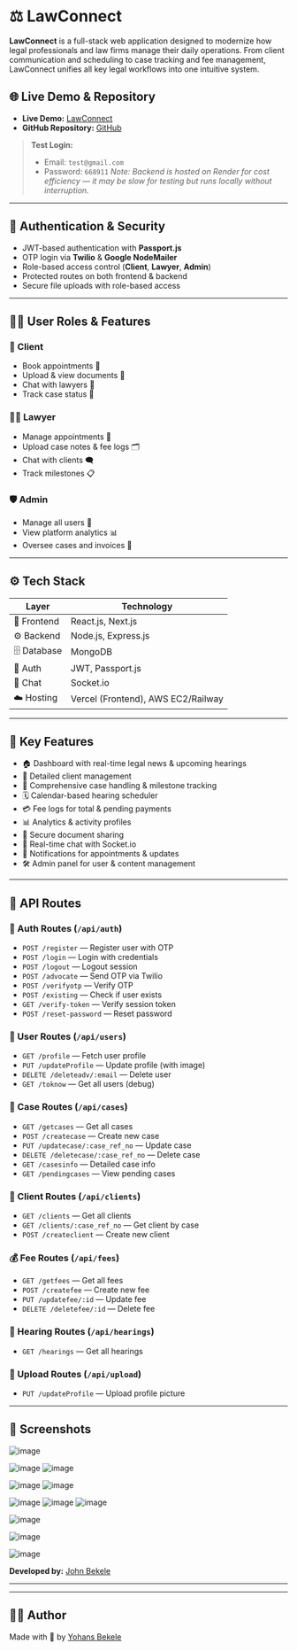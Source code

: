 # ⚖️ LawConnect

**LawConnect** is a full-stack web application designed to modernize how legal professionals and law firms manage their daily operations. From client communication and scheduling to case tracking and fee management, LawConnect unifies all key legal workflows into one intuitive system.

## 🌐 Live Demo & Repository

* **Live Demo:** [LawConnect](https://law-connect-two.vercel.app)
* **GitHub Repository:** [GitHub](https://github.com/johnbekele/LawConnect.git)

> **Test Login:**
>
> * Email: `test@gmail.com`
> * Password: `668911`
>   *Note: Backend is hosted on Render for cost efficiency — it may be slow for testing but runs locally without interruption.*

---

## 🔐 Authentication & Security

* JWT-based authentication with **Passport.js**
* OTP login via **Twilio** & **Google NodeMailer**
* Role-based access control (**Client**, **Lawyer**, **Admin**)
* Protected routes on both frontend & backend
* Secure file uploads with role-based access

---

## 🧑‍💼 User Roles & Features

### 👥 Client

* Book appointments 📅
* Upload & view documents 📂
* Chat with lawyers 💬
* Track case status 📝

### 👨‍⚖️ Lawyer

* Manage appointments 📆
* Upload case notes & fee logs 🗂
* Chat with clients 🗨️
* Track milestones 📋

### 🛡️ Admin

* Manage all users 👥
* View platform analytics 📊
* Oversee cases and invoices 📑

---

## ⚙️ Tech Stack

| Layer        | Technology                         |
| ------------ | ---------------------------------- |
| 🎨 Frontend  | React.js, Next.js                  |
| ⚙️ Backend   | Node.js, Express.js                |
| 🗄️ Database | MongoDB                            |
| 🔐 Auth      | JWT, Passport.js                   |
| 💬 Chat      | Socket.io                          |
| ☁️ Hosting   | Vercel (Frontend), AWS EC2/Railway |

---

## 🧩 Key Features

* 🏠 Dashboard with real-time legal news & upcoming hearings
* 👤 Detailed client management
* 📁 Comprehensive case handling & milestone tracking
* 🗓️ Calendar-based hearing scheduler
* 💳 Fee logs for total & pending payments
* 📊 Analytics & activity profiles
* 📂 Secure document sharing
* 💬 Real-time chat with Socket.io
* 🔔 Notifications for appointments & updates
* 🛠️ Admin panel for user & content management

---

## 📑 API Routes

### 🔐 Auth Routes (`/api/auth`)

* `POST /register` — Register user with OTP
* `POST /login` — Login with credentials
* `POST /logout` — Logout session
* `POST /advocate` — Send OTP via Twilio
* `POST /verifyotp` — Verify OTP
* `POST /existing` — Check if user exists
* `GET /verify-token` — Verify session token
* `POST /reset-password` — Reset password

### 👤 User Routes (`/api/users`)

* `GET /profile` — Fetch user profile
* `PUT /updateProfile` — Update profile (with image)
* `DELETE /deleteadv/:email` — Delete user
* `GET /toknow` — Get all users (debug)

### 📁 Case Routes (`/api/cases`)

* `GET /getcases` — Get all cases
* `POST /createcase` — Create new case
* `PUT /updatecase/:case_ref_no` — Update case
* `DELETE /deletecase/:case_ref_no` — Delete case
* `GET /casesinfo` — Detailed case info
* `GET /pendingcases` — View pending cases

### 👥 Client Routes (`/api/clients`)

* `GET /clients` — Get all clients
* `GET /clients/:case_ref_no` — Get client by case
* `POST /createclient` — Create new client

### 💰 Fee Routes (`/api/fees`)

* `GET /getfees` — Get all fees
* `POST /createfee` — Create new fee
* `PUT /updatefee/:id` — Update fee
* `DELETE /deletefee/:id` — Delete fee

### 📅 Hearing Routes (`/api/hearings`)

* `GET /hearings` — Get all hearings

### 📂 Upload Routes (`/api/upload`)

* `PUT /updateProfile` — Upload profile picture

---

## 📸 Screenshots

![image](https://github.com/user-attachments/assets/a2fbb72c-0435-473a-ae43-19a70e25905f) 



![image](https://github.com/user-attachments/assets/c430f6ad-dba7-4385-a77f-3576d8d11082) ![image](https://github.com/user-attachments/assets/dd4c85b5-6993-4184-8247-b83d0bb5fd8b)



![image](https://github.com/user-attachments/assets/a71d7dd4-c03c-4633-b862-6e87faa58bdb) ![image](https://github.com/user-attachments/assets/3d570d1a-044b-426e-a758-4bad79b259fc)



![image](https://github.com/user-attachments/assets/ba4d652b-d8fb-43b9-90e2-9aa02dcb30c8)
![image](https://github.com/user-attachments/assets/9013ea2f-3492-4810-9d92-06b903bb0d9b)
![image](https://github.com/user-attachments/assets/11b905a7-795b-4b78-a67b-7f57a33a10d4)

![image](https://github.com/user-attachments/assets/27a9078d-5b78-4197-8288-db63a171c567)

![image](https://github.com/user-attachments/assets/f2e26d46-03fe-4d26-ae9b-1c5a69050092)

![image](https://github.com/user-attachments/assets/e799b0d6-bba4-4b8c-97a3-55bb3867da7a)


**Developed by:** [John Bekele](https://github.com/johnbekele)

---


---
## 🙋‍♂️ Author

Made with 💙 by [Yohans Bekele](https://github.com/johnbekele)
